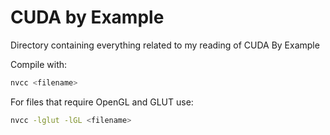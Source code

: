 # CUDA by Example

Directory containing everything related to my reading of CUDA By Example

Compile with:

```bash
nvcc <filename>
```

For files that require OpenGL and GLUT use:

```bash
nvcc -lglut -lGL <filename>
```

